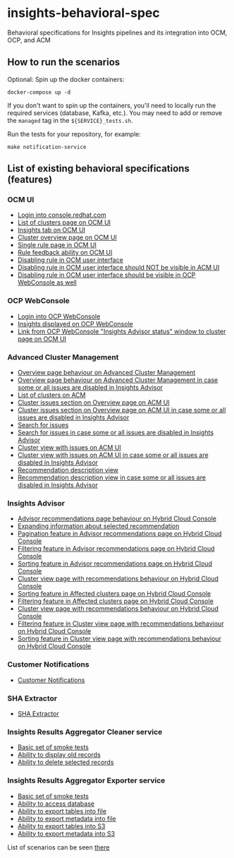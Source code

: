 # insights-behavioral-spec
Behavioral specifications for Insights pipelines and its integration into OCM, OCP, and ACM

## How to run the scenarios

Optional: Spin up the docker containers:

```
docker-compose up -d
```

If you don't want to spin up the containers, you'll need to locally run the required services (database, Kafka, etc.). You may need to add or remove the `managed` tag in the `${SERVICE}_tests.sh`.

Run the tests for your repository, for example:

```
make notification-service
```

## List of existing behavioral specifications (features)

### OCM UI

* [Login into console.redhat.com](features/OCM/login.feature)
* [List of clusters page on OCM UI](features/OCM/cluster_list.feature)
* [Insights tab on OCM UI](features/OCM/insights_tab.feature)
* [Cluster overview page on OCM UI](features/OCM/cluster_overview.feature)
* [Single rule page in OCM UI](features/OCM/single_rule_page.feature)
* [Rule feedback ability on OCM UI](features/OCM/rule_feedback.feature)
* [Disabling rule in OCM user interface](features/OCM/disable_rule.feature)
* [Disabling rule in OCM user interface should NOT be visible in ACM UI](features/OCM/disable_rule_on_ACM.feature)
* [Disabling rule in OCM user interface should be visible in OCP WebConsole as well](features/OCM/disable_rule_on_OCP.feature)


### OCP WebConsole

* [Login into OCP WebConsole](features/OCP_WebConsole/login.feature)
* [Insights displayed on OCP WebConsole](features/OCP_WebConsole/insights.feature)
* [Link from OCP WebConsole "Insights Advisor status" window to cluster page on OCM UI](features/OCP_WebConsole/to_cluster_page.feature)


### Advanced Cluster Management

* [Overview page behaviour on Advanced Cluster Management](features/ACM/overview_page.feature)
* [Overview page behaviour on Advanced Cluster Management in case some or all issues are disabled in Insights Advisor](features/ACM/overview_page_disabled_issues.feature)
* [List of clusters on ACM](features/ACM/cluster_list.feature)
* [Cluster issues section on Overview page on ACM UI](features/ACM/cluster_issues_section.feature)
* [Cluster issues section on Overview page on ACM UI in case some or all issues are disabled in Insights Advisor](features/ACM/cluster_issues_section_disabled_issues.feature)
* [Search for issues](features/ACM/search_issues.feature)
* [Search for issues in case some or all issues are disabled in Insights Advisor](features/ACM/search_disabled_issues.feature)
* [Cluster view with issues on ACM UI](features/ACM/cluster_view_with_issues.feature)
* [Cluster view with issues on ACM UI in case some or all issues are disabled in Insights Advisor](features/ACM/cluster_view_disabled_issues.feature)
* [Recommendation description view](features/ACM/recommentation_description.feature)
* [Recommendation description view in case some or all issues are disabled in Insights Advisor](features/ACM/recommentation_description_disabled_issues.feature)


### Insights Advisor

* [Advisor recommendations page behaviour on Hybrid Cloud Console](features/Insights_Advisor/recommendations_page.feature)
* [Expanding information about selected recommendation](features/Insights_Advisor/recommendations_page_expanded_info.feature)
* [Pagination feature in Advisor recommendations page on Hybrid Cloud Console](features/Insights_Advisor/recommendations_page_pagination.feature)
* [Filtering feature in Advisor recommendations page on Hybrid Cloud Console](features/Insights_Advisor/recommendations_page_filtering.feature)
* [Sorting feature in Advisor recommendations page on Hybrid Cloud Console](features/Insights_Advisor/recommendations_page_sorting.feature)
* [Cluster view page with recommendations behaviour on Hybrid Cloud Console](features/Insights_Advisor/affected_clusters_page.feature)
* [Sorting feature in Affected clusters page on Hybrid Cloud Console](features/Insights_Advisor/affected_clusters_sorting.feature)
* [Filtering feature in Affected clusters page on Hybrid Cloud Console](features/Insights_Advisor/affected_clusters_filtering.feature)
* [Cluster view page with recommendations behaviour on Hybrid Cloud Console](features/Insights_Advisor/cluster_page.feature)
* [Filtering feature in Cluster view page with recommendations behaviour on Hybrid Cloud Console](features/Insights_Advisor/cluster_page_filtering.feature)
* [Sorting feature in Cluster view page with recommendations behaviour on Hybrid Cloud Console](features/Insights_Advisor/cluster_page_sorting.feature)


### Customer Notifications

* [Customer Notifications](features/Notification_Service/customer_notifications.feature)


### SHA Extractor

* [SHA Extractor](features/SHA_Extractor/sha_extractor.feature)


### Insights Results Aggregator Cleaner service

* [Basic set of smoke tests](features/insights-results-aggregator-cleaner/smoketests.feature)
* [Ability to display old records](features/insights-results-aggregator-cleaner/display_old_records.feature)
* [Ability to delete selected records](features/insights-results-aggregator-cleaner/cleanup_selected_records.feature)



### Insights Results Aggregator Exporter service

* [Basic set of smoke tests](features/insights-results-aggregator-exporter/smoketests.feature)
* [Ability to access database](features/insights-results-aggregator-exporter/database_access.feature)
* [Ability to export tables into file](features/insights-results-aggregator-exporter/file_export.feature)
* [Ability to export metadata into file](features/insights-results-aggregator-exporter/file_export_metadata.feature)
* [Ability to export tables into S3](features/insights-results-aggregator-exporter/s3_export.feature)
* [Ability to export metadata into S3](features/insights-results-aggregator-exporter/s3_export_metadata.feature)



List of scenarios can be seen [there](features/README.md)
